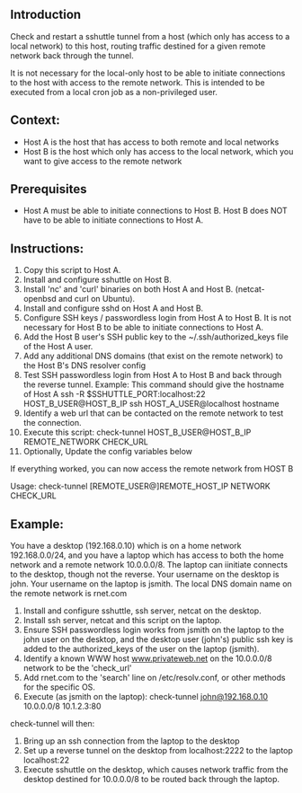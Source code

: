 ## Introduction
Check and restart a sshuttle tunnel from a host (which only has access to a local network) to this host, routing traffic destined for a given remote network back through the tunnel.

It is not necessary for the local-only host to be able to initiate connections to the host with access to the remote network. This is intended to be executed from a local cron job as a non-privileged user.

## Context:
- Host A is the host that has access to both remote and local networks
- Host B is the host which only has access to the local network, which you want to give access to the remote network

## Prerequisites
- Host A must be able to initiate connections to Host B. Host B does NOT have to be able to initiate connections to Host A.

## Instructions:
1. Copy this script to Host A.
2. Install and configure sshuttle on Host B.
3. Install 'nc' and 'curl' binaries on both Host A and Host B. (netcat-openbsd and curl on Ubuntu).
4. Install and configure sshd on Host A and Host B.
5. Configure SSH keys / passwordless login from Host A to Host B. It is not necessary for Host B to be able to initiate connections to Host A.
6. Add the Host B user's SSH public key to the ~/.ssh/authorized_keys file of the Host A user.
7. Add any additional DNS domains (that exist on the remote network) to the Host B's DNS resolver config
8. Test SSH passwordless login from Host A to Host B and back through the reverse tunnel.
      Example: This command should give the hostname of Host A
       ssh -R $SSHUTTLE_PORT:localhost:22 HOST_B_USER@HOST_B_IP ssh HOST_A_USER@localhost hostname
9. Identify a web url that can be contacted on the remote network to test the connection.
10. Execute this script: check-tunnel HOST_B_USER@HOST_B_IP REMOTE_NETWORK CHECK_URL
11. Optionally, Update the config variables below

 If everything worked, you can now access the remote network from HOST B


Usage: check-tunnel [REMOTE_USER@]REMOTE_HOST_IP NETWORK CHECK_URL


## Example:

You have a desktop (192.168.0.10) which is on a home network 192.168.0.0/24, and you have a laptop which has access to both the home network and a remote network 10.0.0.0/8. The laptop can iinitiate connects to the desktop, though not the reverse. Your username on the desktop is john. Your username on the laptop is jsmith. The local DNS domain name on the remote network is rnet.com

1. Install and configure sshuttle, ssh server, netcat on the desktop.
2. Install ssh server, netcat and this script on the laptop.
3. Ensure SSH passwordless login works from jsmith on the laptop to the john user on the desktop, and the desktop user (john's) public ssh key is added to the authorized_keys of the user on the laptop (jsmith).
4. Identify a known WWW host www.privateweb.net on the 10.0.0.0/8 network to be the 'check_url'
5. Add rnet.com to the 'search' line on /etc/resolv.conf, or other methods for the specific OS.
6. Execute (as jsmith on the laptop): check-tunnel john@192.168.0.10 10.0.0.0/8 10.1.2.3:80

check-tunnel will then:
1. Bring up an ssh connection from the laptop to the desktop
2. Set up a reverse tunnel on the desktop from localhost:2222 to the laptop localhost:22
3. Execute sshuttle on the desktop, which causes network traffic from the desktop destined for 10.0.0.0/8 to be routed back through the laptop.

